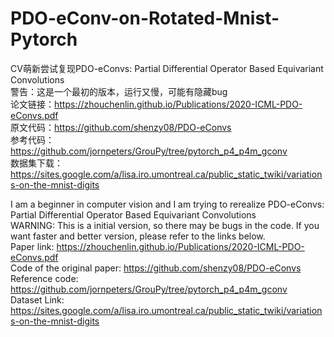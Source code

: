 # PDO-eConv-on-Rotated-Mnist-Pytorch
CV萌新尝试复现PDO-eConvs: Partial Differential Operator Based Equivariant Convolutions  
警告：这是一个最初的版本，运行又慢，可能有隐藏bug  
论文链接：https://zhouchenlin.github.io/Publications/2020-ICML-PDO-eConvs.pdf   
原文代码：https://github.com/shenzy08/PDO-eConvs  
参考代码：https://github.com/jornpeters/GrouPy/tree/pytorch_p4_p4m_gconv  
数据集下载：https://sites.google.com/a/lisa.iro.umontreal.ca/public_static_twiki/variations-on-the-mnist-digits  

I am a beginner in computer vision and I am trying to rerealize PDO-eConvs: Partial Differential Operator Based Equivariant Convolutions  
WARNING: This is a initial version, so there may be bugs in the code. If you want faster and better version, please refer to the links below.  
Paper link: https://zhouchenlin.github.io/Publications/2020-ICML-PDO-eConvs.pdf  
Code of the original paper: https://github.com/shenzy08/PDO-eConvs  
Reference code: https://github.com/jornpeters/GrouPy/tree/pytorch_p4_p4m_gconv  
Dataset Link: https://sites.google.com/a/lisa.iro.umontreal.ca/public_static_twiki/variations-on-the-mnist-digits  
